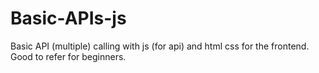 # Basic-APIs-js
Basic API (multiple) calling with js (for api) and html css for the frontend. Good to refer for beginners.
